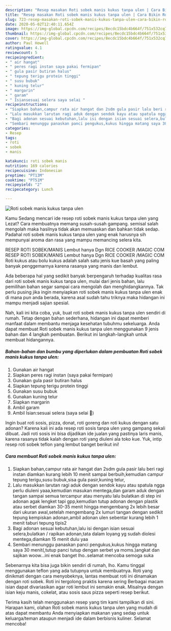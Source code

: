 ```yaml
---
description: "Resep masakan Roti sobek manis kukus tanpa ulen | Cara Bikin Roti sobek manis kukus tanpa ulen Yang Mudah Dan Praktis"
title: "Resep masakan Roti sobek manis kukus tanpa ulen | Cara Bikin Roti sobek manis kukus tanpa ulen Yang Mudah Dan Praktis"
slug: 723-resep-masakan-roti-sobek-manis-kukus-tanpa-ulen-cara-bikin-roti-sobek-manis-kukus-tanpa-ulen-yang-mudah-dan-praktis
date: 2020-05-02T12:40:11.654Z
image: https://img-global.cpcdn.com/recipes/8ecdc15bdc4b664f/751x532cq70/roti-sobek-manis-kukus-tanpa-ulen-foto-resep-utama.jpg
thumbnail: https://img-global.cpcdn.com/recipes/8ecdc15bdc4b664f/751x532cq70/roti-sobek-manis-kukus-tanpa-ulen-foto-resep-utama.jpg
cover: https://img-global.cpcdn.com/recipes/8ecdc15bdc4b664f/751x532cq70/roti-sobek-manis-kukus-tanpa-ulen-foto-resep-utama.jpg
author: Paul Howell
ratingvalue: 4.1
reviewcount: 5
recipeingredient:
- " air hangat"
- " peres ragi instan saya pakai fermipan"
- " gula pasir butiran halus"
- " tepung terigu protein tinggi"
- " susu bubuk"
- " kuning telur"
- " margarin"
- " garam"
- " Isiansesuai selera saya selai "
recipeinstructions:
- "Siapkan bahan,campur rata air hangat dan 2sdm gula pasir lalu beri ragi instan diamkan kurang lebih 10 menit sampai berbuih,kemudian campur tepung terigu,susu bubuk,sisa gula pasir,kuning telur,"
- "Lalu masukkan larutan ragi aduk dengan sendok kayu atau spatula ngga perlu diuleni yaaa,kemudian masukan mentega,dan garam aduk dengan tangan sampai semua tercampur atau menyatu lalu bulatkan di step ini adonan agak lengket tapi gpp,kemudian tutup adonan dengan plastik atau serbet diamkan 30-35 menit hingga mengembang 2x lebih besar dari ukuran awal,setelah mengembang 2x lumuri tangan dengan sedikit tepung kempiskan adonan,ambil adonan ulen sebentar kurang lebih 1 menit taburi tepung tipis2"
- "Bagi adonan sesuai kebutuhan,lalu isi dengan isian sesuai selera,bulatkan / rapikan adonan,tata dalam loyang yg sudah diolesi mentega,diamkan 15 menit dulu yaa"
- "Sembari menunggu panaskan panci pengukus,kukus hingga matang saya 30 menit(,tutup panci tutup dengan serbet ya moms.)angkat dan sajikan woow...ini enak banget lho..selamat mencoba semoga suka"
categories:
- Resep
tags:
- roti
- sobek
- manis

katakunci: roti sobek manis 
nutrition: 169 calories
recipecuisine: Indonesian
preptime: "PT13M"
cooktime: "PT51M"
recipeyield: "2"
recipecategory: Lunch

---
```



![Roti sobek manis kukus tanpa ulen](https://img-global.cpcdn.com/recipes/8ecdc15bdc4b664f/751x532cq70/roti-sobek-manis-kukus-tanpa-ulen-foto-resep-utama.jpg)

Kamu Sedang mencari ide resep roti sobek manis kukus tanpa ulen yang Lezat? Cara membuatnya memang susah-susah gampang. semisal salah mengolah maka hasilnya tidak akan memuaskan dan bahkan tidak sedap. Padahal roti sobek manis kukus tanpa ulen yang enak harusnya sih mempunyai aroma dan rasa yang mampu memancing selera kita.

RESEP ROTI SOBEK/MANIS Lembut hanya Dgn RICE COOKER /MAGIC COM RESEP ROTI SOBEK/MANIS Lembut hanya Dgn RICE COOKER /MAGIC COM Roti kukus atau bolu kukus adalah salah satu jenis kue basah yang paling banyak penggemarnya karena rasanya yang manis dan lembut.

Ada beberapa hal yang sedikit banyak berpengaruh terhadap kualitas rasa dari roti sobek manis kukus tanpa ulen, mulai dari jenis bahan, lalu pemilihan bahan segar sampai cara mengolah dan menghidangkannya. Tak perlu pusing jika ingin menyiapkan roti sobek manis kukus tanpa ulen enak di mana pun anda berada, karena asal sudah tahu triknya maka hidangan ini mampu menjadi sajian spesial.


Nah, kali ini kita coba, yuk, buat roti sobek manis kukus tanpa ulen sendiri di rumah. Tetap dengan bahan sederhana, hidangan ini dapat memberi manfaat dalam membantu menjaga kesehatan tubuhmu sekeluarga. Anda dapat membuat Roti sobek manis kukus tanpa ulen menggunakan 9 jenis bahan dan 4 langkah pembuatan. Berikut ini langkah-langkah untuk membuat hidangannya.

<!--inarticleads1-->

##### Bahan-bahan dan bumbu yang diperlukan dalam pembuatan Roti sobek manis kukus tanpa ulen:

1. Gunakan  air hangat
1. Siapkan  peres ragi instan (saya pakai fermipan)
1. Gunakan  gula pasir butiran halus
1. Siapkan  tepung terigu protein tinggi
1. Gunakan  susu bubuk
1. Gunakan  kuning telur
1. Siapkan  margarin
1. Ambil  garam
1. Ambil  Isian:sesuai selera (saya selai 🍓)


Ingin buat roti sosis, pizza, donat, roti goreng dan roti kukus dengan satu adonan? Karena kali ini ada resep roti sosis tanpa ulen yang gampang sekali dibuat. Jadi roti sosis ini bisa dijadikan ide jualan yang pastinya laris manis, karena rasanya tidak kalah dengan roti yang diuleni ala toko kue. Yuk, intip resep roti sobek teflon yang lembut banget berikut ini! 

<!--inarticleads2-->

##### Cara membuat Roti sobek manis kukus tanpa ulen:

1. Siapkan bahan,campur rata air hangat dan 2sdm gula pasir lalu beri ragi instan diamkan kurang lebih 10 menit sampai berbuih,kemudian campur tepung terigu,susu bubuk,sisa gula pasir,kuning telur,
1. Lalu masukkan larutan ragi aduk dengan sendok kayu atau spatula ngga perlu diuleni yaaa,kemudian masukan mentega,dan garam aduk dengan tangan sampai semua tercampur atau menyatu lalu bulatkan di step ini adonan agak lengket tapi gpp,kemudian tutup adonan dengan plastik atau serbet diamkan 30-35 menit hingga mengembang 2x lebih besar dari ukuran awal,setelah mengembang 2x lumuri tangan dengan sedikit tepung kempiskan adonan,ambil adonan ulen sebentar kurang lebih 1 menit taburi tepung tipis2
1. Bagi adonan sesuai kebutuhan,lalu isi dengan isian sesuai selera,bulatkan / rapikan adonan,tata dalam loyang yg sudah diolesi mentega,diamkan 15 menit dulu yaa
1. Sembari menunggu panaskan panci pengukus,kukus hingga matang saya 30 menit(,tutup panci tutup dengan serbet ya moms.)angkat dan sajikan woow...ini enak banget lho..selamat mencoba semoga suka


Sebenarnya kita bisa juga bikin sendiri di rumah, lho. Kamu tinggal menggunakan teflon yang ada tutupnya untuk membuatnya. Roti yang dinikmati dengan cara menyobeknya, lantas membuat roti ini dinamakan dengan roti sobek. Roti ini tergolong praktis karena sering Berbagai macam isian dapat divariasikan agar roti lembut ini semakin enak. Misalnya dengan isian keju manis, cokelat, atau sosis saus pizza seperti resep berikut. 

Terima kasih telah menggunakan resep yang tim kami tampilkan di sini. Harapan kami, olahan Roti sobek manis kukus tanpa ulen yang mudah di atas dapat membantu Anda menyiapkan makanan yang sedap untuk keluarga/teman ataupun menjadi ide dalam berbisnis kuliner. Selamat mencoba!
